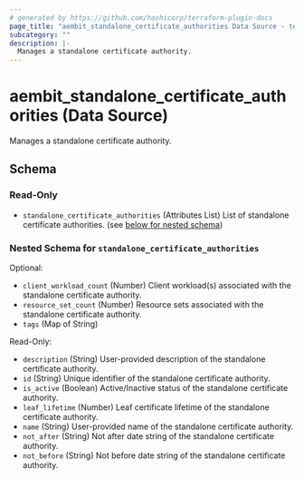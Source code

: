 ```yaml
---
# generated by https://github.com/hashicorp/terraform-plugin-docs
page_title: "aembit_standalone_certificate_authorities Data Source - terraform-provider-aembit"
subcategory: ""
description: |-
  Manages a standalone certificate authority.
---
```


# aembit_standalone_certificate_authorities (Data Source)

Manages a standalone certificate authority.



<!-- schema generated by tfplugindocs -->
## Schema

### Read-Only

- `standalone_certificate_authorities` (Attributes List) List of standalone certificate authorities. (see [below for nested schema](#nestedatt--standalone_certificate_authorities))

<a id="nestedatt--standalone_certificate_authorities"></a>
### Nested Schema for `standalone_certificate_authorities`

Optional:

- `client_workload_count` (Number) Client workload(s) associated with the standalone certificate authority.
- `resource_set_count` (Number) Resource sets associated with the standalone certificate authority.
- `tags` (Map of String)

Read-Only:

- `description` (String) User-provided description of the standalone certificate authority.
- `id` (String) Unique identifier of the standalone certificate authority.
- `is_active` (Boolean) Active/Inactive status of the standalone certificate authority.
- `leaf_lifetime` (Number) Leaf certificate lifetime of the standalone certificate authority.
- `name` (String) User-provided name of the standalone certificate authority.
- `not_after` (String) Not after date string of the standalone certificate authority.
- `not_before` (String) Not before date string of the standalone certificate authority.

